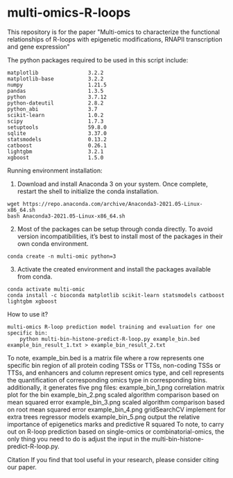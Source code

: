 # multi-omics-R-loops
This repository is for the paper "Multi-omics to characterize the functional relationships of R-loops with epigenetic modifications, RNAPII transcription and gene expression"

The python packages required to be used in this script include:

```
matplotlib                3.2.2                        
matplotlib-base           3.2.2            
numpy                     1.21.5           
pandas                    1.3.5            
python                    3.7.12          
python-dateutil           2.8.2              
python_abi                3.7                     
scikit-learn              1.0.2            
scipy                     1.7.3            
setuptools                59.8.0           
sqlite                    3.37.0               
statsmodels               0.13.2
catboost                  0.26.1
lightgbm                  3.2.1
xgboost                   1.5.0
```




Running environment installation:

1. Download and install Anaconda 3 on your system. Once complete, restart the shell to initialize the conda installation.
```
wget https://repo.anaconda.com/archive/Anaconda3-2021.05-Linux-x86_64.sh
bash Anaconda3-2021.05-Linux-x86_64.sh
```

2. Most of the packages can be setup through conda directly. To avoid version incompatibilities, it’s best to install most of the packages in their own conda environment.
```
conda create -n multi-omic python=3
```
3. Activate the created environment and install the packages available from conda.
```
conda activate multi-omic
conda install -c bioconda matplotlib scikit-learn statsmodels catboost lightgbm xgboost
```
How to use it?
```
multi-omics R-loop prediction model training and evaluation for one specific bin:
	python multi-bin-histone-predict-R-loop.py example_bin.bed  example_bin_result_1.txt > example_bin_result_2.txt
```
To note, example_bin.bed is a matrix file where a row represents one specific bin region of all protein coding TSSs or TTSs, non-coding TSSs or TTSs, and enhancers and column represent omics type, and cell represents the quantification of corresponding omics type in corresponding bins. 
additionally, it generates five png files:
	example_bin_1.png    correlation matrix plot for the bin
	example_bin_2.png    scaled algorithm comparison based on mean squared error
	example_bin_3.png    scaled algorithm comparison based on root mean squared error
	example_bin_4.png    gridSearchCV implement for extra trees regressor models
	example_bin_5.png    output the relative importance of epigenetics marks and predictive R squared
To note, to carry out on R-loop prediction based on single-omics or combinatorial-omics, the only thing you need to do is adjust the input in the multi-bin-histone-predict-R-loop.py.

Citation
If you find that tool useful in your research, please consider citing our paper.
